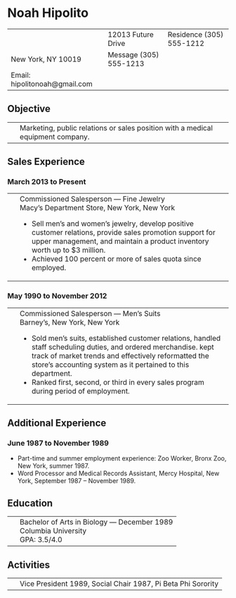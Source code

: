 <HTML> 
<HEAD> 
<TITLE>Noah Hipolito</TITLE> 
</HEAD> 
<BODY> 
<H1>Noah Hipolito</H1> 

<TABLE><TR><TD>&nbsp;</TD> 
<TF><TD ALIGN=”left”>12013 Future Drive</TD> 
<TD ALIGN=”right”>Residence (305) 555-1212</TD></TR> 
<TF><TD ALIGN=”left”>New York, NY 10019</TD> 
<TD ALIGN=”right”>Message (305) 555-1213</TD></TR> 
</TD></TR> 
<TD ALIGN=”right”>Email: hipolitonoah@gmail.com </TD></TR> 
</TD></TR></TABLE> 

<H2>Objective</H2> 

<TABLE><TR><TD>&nbsp;</TD> 
<TD>Marketing, public relations or sales position with a medical equipment company.</TD></TR></TABLE> 
<H2>Sales Experience</H2> 
<H3>March 2013 to Present</H3> 
<TABLE><TR><TD>&nbsp;</TD> 

<TD>Commissioned Salesperson — Fine Jewelry<BR> 
Macy’s Department Store, New York, New York<UL> 
<LI>Sell men’s and women’s jewelry, develop positive customer relations, provide sales promotion support for upper management, and maintain a product inventory worth up to $3 million.</LI> 
<LI>Achieved 100 percent or more of sales quota since employed.</LI></UL></TD></TR></TABLE> 
<H3>May 1990 to November 2012</H3> 

<TABLE><TR><TD>&nbsp;</TD> 

<TD>Commissioned Salesperson — Men’s Suits<BR> 
Barney’s, New York, New York<UL><LI> 
Sold men’s suits, established customer relations, handled staff scheduling duties, and ordered merchandise. kept track of market trends and effectively reformatted the store’s accounting system as it pertained to this department.</LI> 
<LI>Ranked first, second, or third in every sales program during period of employment.</LI></UL></TD></TR></TABLE> 
<H2>Additional Experience</H2> 
<H3>June 1987 to November 1989</H3> 
<UL><LI>Part-time and summer employment experience: Zoo Worker, Bronx Zoo, New York, summer 1987.</LI> 
<LI>Word Processor and Medical Records Assistant, Mercy Hospital, New York, September 1987 – November 1989.</LI></UL> 
<H2>Education</H2> 

<TABLE><TR><TD>&nbsp;</TD> 

<TD>Bachelor of Arts in Biology — December 1989 
<BR>Columbia University<BR> 
GPA: 3.5/4.0</TD></TR></TABLE> 
<H2>Activities</H2> 

<TABLE><TR><TD>&nbsp;</TD> 

<TD>Vice President 1989, Social Chair 1987, Pi Beta Phi Sorority</TD></TR></TABLE></BODY> 
</HTML>
